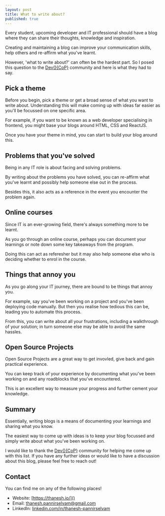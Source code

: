 ```yaml
---
layout: post
title: What to write about?
published: true
---
```

Every student, upcoming developer and IT professional should have a blog where they can share their thoughts, knowledge and inspiration.

Creating and maintaining a blog can improve your communication skills, help others and re-affirm what you've learnt.

However, 'what to write about?' can often be the hardest part. So I posed this question to the [Dev(){CoP}](https://devcop.io/) community and here is what they had to say.

## Pick a theme

Before you begin, pick a theme or get a broad sense of what you want to write about. Understanding this will make coming up with ideas far easier as you'll be focussed on one specific area.

For example, if you want to be known as a web developer specialising in frontend, you might base your blogs around HTML, CSS and ReactJS. 

Once you have your theme in mind, you can start to build your blog around this.

## Problems that you've solved

Being in any IT role is about facing and solving problems.

By writing about the problems you have solved, you can re-affirm what you've learnt and possibly help someone else out in the process.

Besides this, it also acts as a reference in the event you encounter the problem again.

## Online courses

Since IT is an ever-growing field, there's always something more to be learnt.

As you go through an online course, perhaps you can document your learnings or note down some key takeaways from the program.

Doing this can act as referesher but it may also help someone else who is deciding whether to enrol in the course.

## Things that annoy you

As you go along your IT journey, there are bound to be things that annoy you.

For example, say you've been working on a project and you've been deploying code manually. But then you realise how tedious this can be, leading you to automate this process.

From this, you can write about all your frustrations, including a walkthrough of your solution; in turn someone else may be able to avoid the same hassles.

## Open Source Projects 

Open Source Projects are a great way to get invovled, give back and gain practical experience.

You can keep track of your experience by documenting what you've been working on and any roadblocks that you've encountered.

This is an excellent way to measure your progress and further cement your knowledge.

## Summary

Essentially, writing blogs is a means of documenting your learnings and sharing what you know.

The easiest way to come up with ideas is to keep your blog focussed and simply write about what you've been working on.

I would like to thank the [Dev(){CoP}](https://devcop.io/) community for helping me come up with this list. If you have any further ideas or would like to have a discussion about this blog, please feel free to reach out!

## Contact

You can find me on any of the following places!
- Website: [https://thanesh.io/]()
- Email: [thanesh.pannirselvam@gmail.com]()
- LinkedIn: [linkedin.com/in/thanesh-pannirselvam](https://linkedin.com/in/thanesh-pannirselvam)